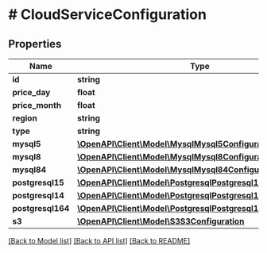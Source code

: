 # # CloudServiceConfiguration

## Properties

Name | Type | Description | Notes
------------ | ------------- | ------------- | -------------
**id** | **string** |  | [optional]
**price_day** | **float** |  | [optional]
**price_month** | **float** |  | [optional]
**region** | **string** |  | [optional]
**type** | **string** |  | [optional]
**mysql5** | [**\OpenAPI\Client\Model\MysqlMysql5Configuration**](MysqlMysql5Configuration.md) |  | [optional]
**mysql8** | [**\OpenAPI\Client\Model\MysqlMysql8Configuration**](MysqlMysql8Configuration.md) |  | [optional]
**mysql84** | [**\OpenAPI\Client\Model\MysqlMysql84Configuration**](MysqlMysql84Configuration.md) |  | [optional]
**postgresql15** | [**\OpenAPI\Client\Model\PostgresqlPostgresql15Configuration**](PostgresqlPostgresql15Configuration.md) |  | [optional]
**postgresql14** | [**\OpenAPI\Client\Model\PostgresqlPostgresql14Configuration**](PostgresqlPostgresql14Configuration.md) |  | [optional]
**postgresql164** | [**\OpenAPI\Client\Model\PostgresqlPostgresql164Configuration**](PostgresqlPostgresql164Configuration.md) |  | [optional]
**s3** | [**\OpenAPI\Client\Model\S3S3Configuration**](S3S3Configuration.md) |  | [optional]

[[Back to Model list]](../../README.md#models) [[Back to API list]](../../README.md#endpoints) [[Back to README]](../../README.md)
